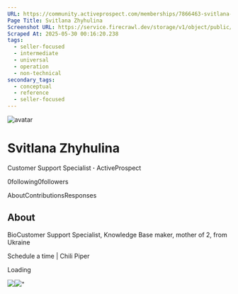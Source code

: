 ```yaml
---
URL: https://community.activeprospect.com/memberships/7866463-svitlana-zhyhulina
Page Title: Svitlana Zhyhulina
Screenshot URL: https://service.firecrawl.dev/storage/v1/object/public/media/screenshot-0fc389a5-ab0f-4169-b682-27636100f375.png
Scraped At: 2025-05-30 00:16:20.238
tags:
  - seller-focused
  - intermediate
  - universal
  - operation
  - non-technical
secondary_tags:
  - conceptual
  - reference
  - seller-focused
---
```


![avatar](https://content2.bloomfire.com/avatars/users/1410227/thumb/thumbnail.png?f=1617390238&Expires=1748567773&Signature=dAyeLWtSblMAhuwtwSfQXZcEeuLCHiuCmX2oevtk4MLvF1Fi9ty0dgmNcSuS3eUXhkSxilV46Rubi~8NdcTQ0auo1tdl0DzfN4YUcNgNAOEwQ7Erwglhdmubpl43Zeeefrax3ITL~kCObunFNx2kwDuMyT6DAu9GE3~hKGchUth0jiLObhDPJD1m4xdhCMFHaIUHhmHgpDzGB6hASj0JxiKcTyn54GZSSDuKyFi-C4BtSRDdDv~uP9mFPthylysSGBmzkglrn0dhTwTmAhoMd~lkFh-hDmtZB9hyk8-EpJoJTXi693n9MBJ7Nazr0lG9oO6xBAAva1XYlWV4V9pctA__&Key-Pair-Id=APKAIDFCFZ2UHE5LPIUA)

# Svitlana Zhyhulina

Customer Support Specialist **·** ActiveProspect

0following0followers

AboutContributionsResponses

## About

BioCustomer Support Specialist, Knowledge Base maker, mother of 2, from Ukraine

Schedule a time \| Chili Piper

Loading

![](https://bat.bing.com/action/0?ti=4018451&Ver=2&mid=9683d0af-72d7-4105-960f-4ba4a3ca3f11&bo=1&sid=4baf64a03ceb11f091a79b30df6935a4&vid=4bb03b903ceb11f0a05db7a93ff4183f&vids=1&msclkid=N&pi=918639831&lg=en-US&sw=1280&sh=1024&sc=24&p=https%3A%2F%2Fcommunity.activeprospect.com%2Fmemberships%2F7866463-svitlana-zhyhulina&r=&lt=706&evt=pageLoad&sv=1&cdb=AQAQ&rn=48185)![](https://bat.bing.com/action/0?ti=4018451&Ver=2&mid=9683d0af-72d7-4105-960f-4ba4a3ca3f11&bo=2&sid=4baf64a03ceb11f091a79b30df6935a4&vid=4bb03b903ceb11f0a05db7a93ff4183f&vids=0&msclkid=N&gtm_tag_source=ua&ec=Client%20ID&el=%2Fmemberships%2F7866463-svitlana-zhyhulina&gc=USD&tpp=1&en=Y&p=https%3A%2F%2Fcommunity.activeprospect.com%2Fmemberships%2F7866463-svitlana-zhyhulina&sw=1280&sh=1024&sc=24&evt=custom&cdb=AQAQ&rn=26808)"

